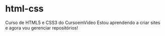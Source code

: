 # html-css
Curso de HTML5 e CSS3 do CursoemVideo
Estou aprendendo a criar sites e agora vou gerenciar repositórios!
